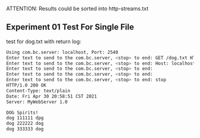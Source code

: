 ATTENTION: Results could be sorted into http-streams.txt

## Experiment 01 Test For Single File

test for dog.txt with return log: 

```bash
Using com.bc.server: localhost, Port: 2540
Enter text to send to the com.bc.server, <stop> to end: GET /dog.txt HTTP/1.1
Enter text to send to the com.bc.server, <stop> to end: Host: localhost:2540
Enter text to send to the com.bc.server, <stop> to end: 
Enter text to send to the com.bc.server, <stop> to end: 
Enter text to send to the com.bc.server, <stop> to end: stop
HTTP/1.0 200 OK
Content-Type: text/plain
Date: Fri Apr 30 20:58:51 CST 2021
Server: MyWebServer 1.0

DOG Spirits!
dog 111111 dpg
dog 222222 dog
dog 333333 dog
```


